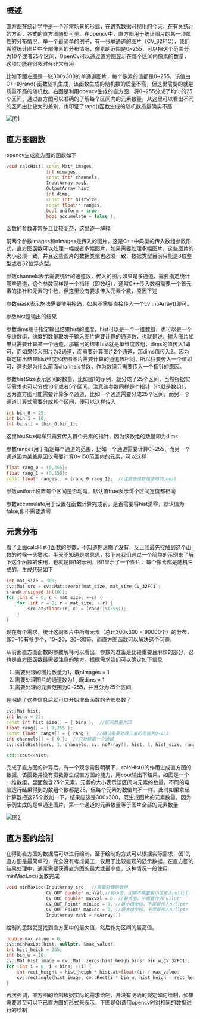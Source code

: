 ## 概述

直方图在统计学中是一个非常场景的形式，在讲究数据可视化的今天，在有关统计的方面，各式的直方图随处可见。在opencv中，直方图用于统计图片的某一项属性的分布情况，举一个最简单的例子，有一张单通道的图片（CV_32F1C），我们希望统计图片中全部像素的分布情况，像素的范围是0~255，可以把这个范围分为10个或者25个区间，OpenCv可以通过直方图显示在每个区间内像素的数量，这项功能在很多时候非常有用

比如下面左图是一张300x300的单通道图片，每个像素的值都是0~255，该值由C++的rand()函数随机生成，该函数生成的随机数的质量不高，但这里需要的就是质量不高的随机数。右图是利用opencv生成的直方图，将0~255分成了均匀的25个区间，通过直方图可以准确的了解每个区间内的元素数量，从这里可以看出不同的区间由比较大的差别，也印证了rand()函数生成的随机数质量确实不高

![图1](https://jxf2008-1302581379.cos.ap-nanjing.myqcloud.com/github_blog/opencv/calchist_1.png)

## 直方图函数

opencv生成直方图的函数如下
```c++
void calcHist( const Mat* images, 
               int nimages,
               const int* channels, 
               InputArray mask,
               OutputArray hist, 
               int dims, 
               const int* histSize,
               const float** ranges, 
               bool uniform = true, 
               bool accumulate = false );
```
函数的参数非常多且比较复杂，这里逐一解释

前两个参数images和nImages是传入的图片，这是C++中典型的传入数组参数形式，直方图函数可以处理一幅或者多幅图片，如果需要处理多幅图片，这些图片的大小必须一致，并且这些图片的数据类型也必须一致，数据类型目前只能是8位整型或者32位浮点型。

参数channels表示需要统计的通道数，传入的图片如果是多通道，需要指定统计哪些通道，这个参数同样是一个指针（即数组），通常C++传入数组需要一个首元素的指针和元素的个数，但这里没有要求传入元素个数，原因下述

参数mask表示施法需要使用掩码，如果不需要直接传入一个cv::noArray()即可。

参数hist是输出的结果

参数dims用于指定输出结果hist的维度，hist可以是一个一维数组，也可以是一个多维数组，维度的数量取决于输入图片需要计算的通道数，也就是说，输入图片如果只需要计算某一个通道，那输出的结果hist就是单维度数组，dims的值传入1即可，而如果传入图片为3通道，而需要计算图片2个通道，那dims值传入2。因为指定输出结果hist维度和传图图片需要计算的通道数相同，所以只要传入一个值即可，这也是为什么前面channels参数，作为数组只需要传入一个指针的原因。

参数histSize表示区间的数量，比如图1的示例，就分成了25个区间，当然根据实际需求也可以分成10个或者5个区间。注意该参数同样是个指针（也就是数组），因为直方图可能需要计算多个通道，比如一个通道需要分成25个区间，而另一个通道计算式需要分成10个区间，便可以这样传入
```c++
int bin_0 = 25;
int bin_1 = 10;
int bins[] = {bin_0,bin_1};
```
这里histSize同样只需要传入首个元素的指针，因为该数组的数量即为dims

参数ranges用于指定每个通道的范围，比如一个通道需要计算0~255，而另一个通道因为某些原因仅需要计算0~150范围内的元素，可以这样
```c++
float rang_0 = {0,255};
float rang_1 = {0,150};
const float* ranges[] = {rang_0,rang_1};  //注意多维数组使用的const
```

参数uniform设置每个区间是否均匀，默认值true表示每个区间宽度都相同

参数accumulate用于设置在函数计算完成前，是否需要将hist清零，默认值为false,即不需要清零

## 元素分布

看了上面calcHist()函数的参数，不知道你迷糊了没有，反正我最先接触到这个函数的时候一头雾水，半天不知道是啥意思，接下来我们通过一个简单的示例来了解下这个函数的使用，也就是图1的示例，图1显示了一个图片，每个像素都是随机生成的，生成代码如下
```c++
int mat_size = 300;
cv::Mat src = cv::Mat::zeros(mat_size, mat_size,CV_32FC1);
srand(unsigned int(0));
for (int c = 0; c < mat_size; ++c) {
	for (int r = 0; r < mat_size; ++r) {
		src.at<float>(r, c) = (rand()%(255));
	}
}
```
现在有个需求，统计这副图片中所有元素（总计300x300 = 90000个）的分布，即0~10有多少个，10~20，20~30等，而直方图函数可以解决这个问题。

从前面直方图函数的参数解释可以看出，参数的准备是比较重要且麻烦的部分，这也是直方图函数最需要注意的地方。根据需求我们可以确定如下信息
1. 需要处理的图片数量为1，既nImages = 1
2. 需要处理图片的通道数为1 , 既dims = 1
3. 需要处理的元素范围为0~255，并且分为25个区间

在明确了这些信息后就可以开始准备函数的全部参数了
```c++
cv::Mat hist;
int bins = 25;
const int hist_size[] = { bins };  //区间数量为25
float rang[] = { 0,255 };
const float* rangs[] = { rang };  //确认需要处理元素的范围为0~255
int channels[] = { 0 };  //只处理第一个通道
cv::calcHist(&src, 1, channels, cv::noArray(), hist, 1, hist_size, rangs);

std::cout<<hist;
```
完成了直方图的计算后，有一个观念需要明确下，calcHist()的作用生成直方图的数据，该函数并没有把数据生成直方图的能力，用cout输出下结果，如图是一个一维数组，里面包含25个元素，元素的大小表示该区间内元素的数量，不同的电脑运行结果得到的数组个数都是25，但每个元素的数值均不一样。此时如果拿起计算器把这25个数加一下，结果应该是300x300，既生成图片的元素数量，因为示例生成的是单通道图片，第一个通道的元素数量等于图片全部的元素数量

![图2](https://jxf2008-1302581379.cos.ap-nanjing.myqcloud.com/github_blog/opencv/calchist_2.png)

## 直方图的绘制

在得到直方图的数据后可以进行绘制，至于绘制的方式可以根据实际需求，图1的直方图是最简单的，完全没有考虑美工，仅用于比较直观的显示数据，在直方图的结果处理中，通常需要获得直方图的最大或最小值，这种情况一般使用minMaxLoc()函数完成
```c++
void minMaxLoc(InputArray src,  //需要处理的数组
               CV_OUT double* minVal,//最小值，如果不需要最小值传入nullptr
               CV_OUT double* maxVal = 0, //最大值，不需要传入nullptr
               CV_OUT Point* minLoc = 0, //最小值坐标，不需要传入nullptr
               CV_OUT Point* maxLoc = 0, //最大值坐标，不需要传入nullptr
               InputArray mask = noArray())
```

绘制的思路就是找到直方图中的最大值，然后作为区间的最高值。
```c++
double max_value = 0;
cv::minMaxLoc(hist, nullptr, &max_value);
int hist_heigh = 255;
int bin_w = 10;
cv::Mat hist_image = cv::Mat::zeros(hist_heigh,bins* bin_w,CV_32FC1);
for (int i = 0; i < bins; ++i) {
	int rect_height = hist_heigh * hist.at<float>(i) / max_value;
	cv::rectangle(hist_image, cv::Rect(i * bin_w, hist_heigh - rect_height, bin_w, rect_height), cv::Scalar(255));
}
```

再次强调，直方图的绘制根据实际的需求绘制，并没有明确的规定如何绘制，如果需要甚至可以不已直方图的形式来表示，下图是Qt调用opencv时对相同的数据进行的绘制